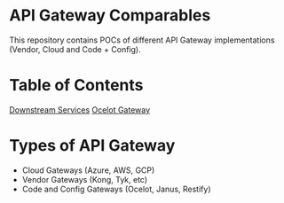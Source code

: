 # API Gateway Comparables
This repository contains POCs of different API Gateway implementations (Vendor, Cloud and Code + Config).

# Table of Contents

[Downstream Services](https://github.com/allanchua101/api-gateway-comparables/tree/master/001_downstream-services)
[Ocelot Gateway](https://github.com/allanchua101/api-gateway-comparables/tree/master/002_Ocelot_DotNet)

# Types of API Gateway

- Cloud Gateways (Azure, AWS, GCP)
- Vendor Gateways (Kong, Tyk, etc)
- Code and Config Gateways (Ocelot, Janus, Restify)

